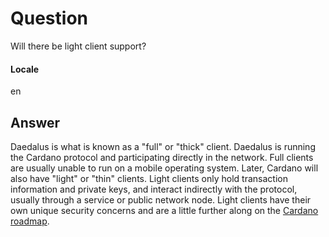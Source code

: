 # Question
Will there be light client support?
#### Locale
en
## Answer
Daedalus is what is known as a "full" or "thick" client. Daedalus is running the Cardano protocol and participating directly in the network. Full clients are usually unable to run on a mobile operating system. Later, Cardano will also have "light" or "thin" clients. Light clients only hold transaction information and private keys, and interact indirectly with the protocol, usually through a service or public network node. Light clients have their own unique security concerns and are a little further along on the [Cardano roadmap](https://cardanoroadmap.com/).